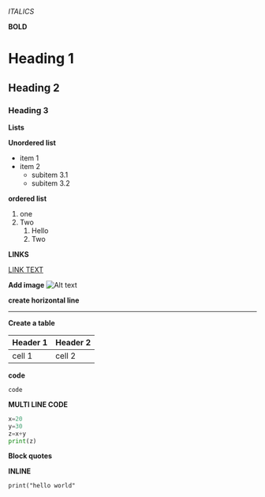 *ITALICS*

**BOLD**

# Heading 1
## Heading 2
### Heading 3

**Lists**

**Unordered list**

 - item 1
 - item 2
   - subitem 3.1
    - subitem 3.2
      
**ordered list**

1. one
2. Two
    1. Hello
    2. Two
       
**LINKS**

 [LINK TEXT](https://harriet.com)

 **Add image**
 ![Alt text ](image.png)

 **create horizontal line**

----


**Create a table**

| Header 1| Header 2|
|---------|---------|
| cell 1  | cell 2  |

**code**

`code`

**MULTI LINE CODE**

```python
x=20
y=30
z=x+y
print(z)
```
**Block quotes**

**INLINE**

`print("hello world"`
